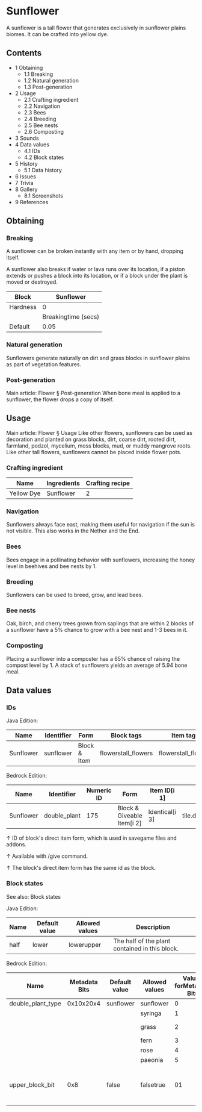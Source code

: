 # Sunflower
A sunflower is a tall flower that generates exclusively in sunflower plains biomes. It can be crafted into yellow dye.

## Contents
- 1 Obtaining
	- 1.1 Breaking
	- 1.2 Natural generation
	- 1.3 Post-generation
- 2 Usage
	- 2.1 Crafting ingredient
	- 2.2 Navigation
	- 2.3 Bees
	- 2.4 Breeding
	- 2.5 Bee nests
	- 2.6 Composting
- 3 Sounds
- 4 Data values
	- 4.1 IDs
	- 4.2 Block states
- 5 History
	- 5.1 Data history
- 6 Issues
- 7 Trivia
- 8 Gallery
	- 8.1 Screenshots
- 9 References

## Obtaining
### Breaking
A sunflower can be broken instantly with any item or by hand, dropping itself.

A sunflower also breaks if water or lava runs over its location, if a piston extends or pushes a block into its location, or if a block under the plant is moved or destroyed.

| Block    | Sunflower           |
|----------|---------------------|
| Hardness | 0                   |
|          | Breakingtime (secs) |
| Default  | 0.05                |

### Natural generation
Sunflowers generate naturally on dirt and grass blocks in  sunflower plains as part of vegetation features.


### Post-generation
Main article: Flower § Post-generation
When bone meal is applied to a sunflower, the flower drops a copy of itself.

## Usage
Main article: Flower § Usage
Like other flowers, sunflowers can be used as decoration and planted on grass blocks, dirt, coarse dirt, rooted dirt, farmland, podzol, mycelium, moss blocks, mud, or muddy mangrove roots. Like other tall flowers, sunflowers cannot be placed inside flower pots.

### Crafting ingredient
| Name       | Ingredients | Crafting recipe |
|------------|-------------|-----------------|
| Yellow Dye | Sunflower   | 2               |

### Navigation
Sunflowers always face east, making them useful for navigation if the sun is not visible. This also works in the Nether and the End.

### Bees
Bees engage in a pollinating behavior with sunflowers, increasing the honey level in beehives and bee nests by 1.

### Breeding
Sunflowers can be used to breed, grow, and lead bees.

### Bee nests
Oak, birch, and cherry trees grown from saplings that are within 2 blocks of a sunflower have a 5% chance to grow with a bee nest and 1-3 bees in it.

### Composting
Placing a sunflower into a composter has a 65% chance of raising the compost level by 1. A stack of sunflowers yields an average of 5.94 bone meal.

## Data values
### IDs
Java Edition:

| Name      | Identifier | Form         | Block tags          | Item tags           | Translation key           |
|-----------|------------|--------------|---------------------|---------------------|---------------------------|
| Sunflower | sunflower  | Block & Item | flowerstall_flowers | flowerstall_flowers | block.minecraft.sunflower |

Bedrock Edition:

| Name      | Identifier   | Numeric ID | Form                       | Item ID[i 1]   | Translation key                  |
|-----------|--------------|------------|----------------------------|----------------|----------------------------------|
| Sunflower | double_plant | 175        | Block & Giveable Item[i 2] | Identical[i 3] | tile.double_plant.sunflower.name |


↑ ID of block's direct item form, which is used in savegame files and addons.

↑ Available with /give command.

↑ The block's direct item form has the same id as the block.


### Block states
See also: Block states

Java Edition:

| Name | Default value | Allowed values | Description                                    |
|------|---------------|----------------|------------------------------------------------|
| half | lower         | lowerupper     | The half of the plant contained in this block. |

Bedrock Edition:

| Name              | Metadata Bits | Default value | Allowed values | Values forMetadata Bits | Description                                               |
|-------------------|---------------|---------------|----------------|-------------------------|-----------------------------------------------------------|
| double_plant_type | 0x10x20x4     | sunflower     | sunflower      | 0                       | Sunflower                                                 |
|                   |               |               | syringa        | 1                       | Lilac                                                     |
|                   |               |               | grass          | 2                       | Double Tallgrass                                          |
|                   |               |               | fern           | 3                       | Large Fern                                                |
|                   |               |               | rose           | 4                       | Rose Bush                                                 |
|                   |               |               | paeonia        | 5                       | Peony                                                     |
| upper_block_bit   | 0x8           | false         | falsetrue      | 01                      | If it is the upper half of the plant. For items, it is 0. |


